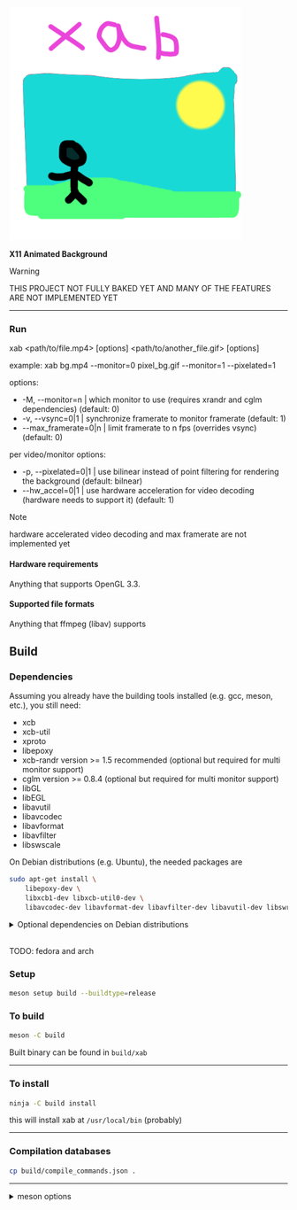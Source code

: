 <!-- xab temporary name, probably -->

<!-- TODO: -->
<!-- TOC -->

<img src="res/logo.webp" alt="logo" style="width:30em;"/>

__X11 Animated Background__

> [!WARNING]
> THIS PROJECT NOT FULLY BAKED YET AND MANY OF THE FEATURES ARE NOT IMPLEMENTED YET

---

### Run
xab \<path/to/file.mp4> \[options] \<path/to/another_file.gif> \[options]

example:
xab bg.mp4 --monitor=0 pixel_bg.gif --monitor=1 --pixelated=1

options:
* -M, --monitor=n     | which monitor to use (requires xrandr and cglm dependencies)                (default: 0)
* -v, --vsync=0|1     | synchronize framerate to monitor framerate                                  (default: 1)
* --max_framerate=0|n | limit framerate to n fps (overrides vsync)                                  (default: 0)

per video/monitor options:
* -p, --pixelated=0|1 | use bilinear instead of point filtering for rendering the background        (default: bilnear)
* --hw_accel=0|1      | use hardware acceleration for video decoding (hardware needs to support it) (default: 1)
<!-- TODO -->
<!-- * -x, --offset_x=n    | offset wallpaper x coordinate (default: 0) -->
<!-- * -y, --offset_y=n    | offset wallpaper y coordinate (default: 0) -->

> [!NOTE]
> hardware accelerated video decoding and max framerate are not implemented yet

<!-- readme totally not similar to picom lol -->

#### Hardware requirements
Anything that supports OpenGL 3.3.

#### Supported file formats
Anything that ffmpeg (libav) supports

## Build

### Dependencies

Assuming you already have the building tools installed (e.g. gcc, meson, etc.), you still need:
* xcb
* xcb-util
* xproto
* libepoxy
* xcb-randr version >= 1.5 recommended (optional but required for multi monitor support)
* cglm version >= 0.8.4 (optional but required for multi monitor support)
* libGL
* libEGL
* libavutil
* libavcodec
* libavformat
* libavfilter
* libswscale

On Debian distributions (e.g. Ubuntu), the needed packages are
```sh
sudo apt-get install \
    libepoxy-dev \
    libxcb1-dev libxcb-util0-dev \
    libavcodec-dev libavformat-dev libavfilter-dev libavutil-dev libswresample-dev libswscale-dev
```


<details>
<summary>Optional dependencies on Debian distributions</summary>

```sh
# xcb-randr
sudo apt-get install libxcb-randr-dev

# cglm
sudo apt-get install libcglm-dev
```

</details>

<br>

TODO: fedora and arch <!-- maybe -->

### Setup
```sh
meson setup build --buildtype=release
```

### To build
```sh
meson -C build
```
Built binary can be found in `build/xab`

---

### To install
```sh
ninja -C build install
```
this will install xab at `/usr/local/bin` (probably)


---

### Compilation databases

```sh
cp build/compile_commands.json .
```

---

<details>
<summary>meson options</summary>

```sh
# enable verbose logging
meson setup build -Dverbose=true
```
</details>
